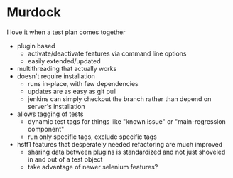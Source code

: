 Murdock
=======

I love it when a test plan comes together


- plugin based
    - activate/deactivate features via command line options
    - easily extended/updated
- multithreading that actually works
- doesn't require installation
    - runs in-place, with few dependencies
    - updates are as easy as git pull
    - jenkins can simply checkout the branch rather than depend on server's installation
- allows tagging of tests
    - dynamic test tags for things like "known issue" or "main-regression component"
    - run only specific tags, exclude specific tags
- hstf1 features that desperately needed refactoring are much improved
    - sharing data between plugins is standardized and not just shoveled in and out of a test object
    - take advantage of newer selenium features? 
